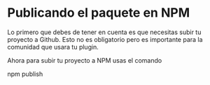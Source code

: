 # Publicando el paquete en NPM

Lo primero que debes de tener en cuenta es que necesitas subir tu proyecto a Github. Esto no es obligatorio pero es importante para la comunidad que usara tu plugin.

Ahora para subir tu proyecto a NPM usas el comando

npm publish 

